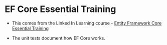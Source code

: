 # EF Core Essential Training

- This comes from the Linked In Learning course - [Entity Framework Core Essential Training](https://www.linkedin.com/learning/entity-framework-core-essential-training-1)

- The unit tests document how EF Core works.